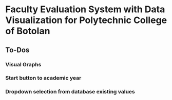 # Faculty Evaluation System with Data Visualization for Polytechnic College of Botolan


## To-Dos
### Visual Graphs
### Start button to academic year
### Dropdown selection from database existing values
